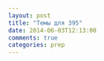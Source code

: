 ```yaml
---
layout: post
title: "Темы для 395"
date: 2014-06-03T12:13:00
comments: true
categories: prep 
---
```


